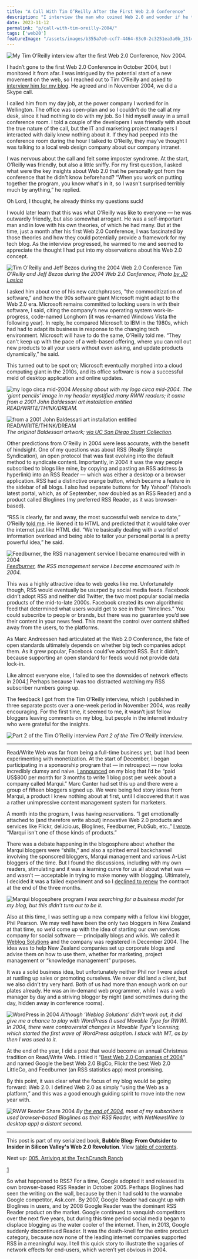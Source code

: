 ```yaml
---
title: "A Call With Tim O’Reilly After the First Web 2.0 Conference"
description: "I interview the man who coined Web 2.0 and wonder if he thinks my questions suck; also, I begin experimenting with earning money from blogging."
date: 2023-11-12
permalink: "p/call-with-tim-oreilly-2004/"
tags: ['web20']
featureImage: "/assets/images/b355a7e0-ccf7-4464-83c0-2c3251ea3a0b_1514x1126.jpg"
---
```

![My Tim O’Reilly interview after the first Web 2.0 Conference, Nov 2004.](/assets/images/b355a7e0-ccf7-4464-83c0-2c3251ea3a0b_1514x1126.jpg "My Tim O’Reilly interview after the first Web 2.0 Conference, Nov 2004.")

I hadn’t gone to the first Web 2.0 Conference in October 2004, but I monitored it from afar. I was intrigued by the potential start of a new movement on the web, so I reached out to Tim O’Reilly and asked to [interview him for my blog](https://web.archive.org/web/20041116101331/http://www.readwriteweb.com/archives/002434.php). He agreed and in November 2004, we did a Skype call.

I called him from my day job, at the power company I worked for in Wellington. The office was open-plan and so I couldn’t do the call at my desk, since it had nothing to do with my job. So I hid myself away in a small conference room. I told a couple of the developers I was friendly with about the true nature of the call, but the IT and marketing project managers I interacted with daily knew nothing about it. If they had peeped into the conference room during the hour I talked to O’Reilly, they may’ve thought I was talking to a local web design company about our company intranet.



I was nervous about the call and felt some imposter syndrome. At the start, O’Reilly was friendly, but also a little sniffy. For my first question, I asked what were the key insights about Web 2.0 that he personally got from the conference that he didn't know beforehand? “When you work on putting together the program, you know what's in it, so I wasn't surprised terribly much by anything,” he replied.

Oh Lord, I thought, he already thinks my questions suck!

I would later learn that this was what O’Reilly was like to everyone — he was outwardly friendly, but also somewhat arrogant. He was a self-important man and in love with his own theories, of which he had many. But at the time, just a month after his first Web 2.0 Conference, I was fascinated by those theories and how they could potentially provide a framework for my tech blog. As the interview progressed, he warmed to me and seemed to appreciate the thought I had put into my observations about his Web 2.0 concept.

![Tim O'Reilly and Jeff Bezos during the 2004 Web 2.0 Conference](/assets/images/d620f1ef-25fe-41ce-8c43-621e6f826268_663x493.jpg "Tim O'Reilly and Jeff Bezos during the 2004 Web 2.0 Conference")
*Tim O'Reilly and Jeff Bezos during the 2004 Web 2.0 Conference; Photo [by JD Lasica](https://www.flickr.com/photos/jdlasica/153327706/in/album-600477/)*

I asked him about one of his new catchphrases, "the commoditization of software,” and how the 90s software giant Microsoft might adapt to the Web 2.0 era. Microsoft remains committed to locking users in with their software, I said, citing the company’s new operating system work-in-progress, code-named Longhorn (it was re-named Windows Vista the following year). In reply, he compared Microsoft to IBM in the 1980s, which had had to adapt its business in response to the changing tech environment. Microsoft will have to do the same, O’Reilly told me. “They can't keep up with the pace of a web-based offering, where you can roll out new products to all your users without even asking, and update products dynamically,” he said.

This turned out to be spot on; Microsoft eventually morphed into a cloud computing giant in the 2010s, and its office software is now a successful meld of desktop application and online updates.

![my logo circa mid-2004](/assets/images/324be902-c26a-4ff8-ab54-ce97f56075b3_800x75.jpg "my logo circa mid-2004")
*Messing about with my logo circa mid-2004. The ‘giant pencils’ image in my header mystified many RWW readers; it came from a 2001 John Baldessari art installation entitled READ/WRITE/THINK/DREAM.*

![from a 2001 John Baldessari art installation entitled READ/WRITE/THINK/DREAM](/assets/images/1bb012a7-63aa-48e4-aefb-21d5e11d0940_740x414.jpg "from a 2001 John Baldessari art installation entitled READ/WRITE/THINK/DREAM")
*The original Baldessari artwork; [via UC San Diego Stuart Collection](https://stuartcollection.ucsd.edu/artist/baldessari.html).*

Other predictions from O’Reilly in 2004 were less accurate, with the benefit of hindsight. One of my questions was about RSS (Really Simple Syndication), an open protocol that was fast evolving into the default method to syndicate content. Importantly, in 2004 it was the way people subscribed to blogs like mine, by copying and pasting an RSS address (a hyperlink) into an RSS Reader — which was either a desktop or a browser application. RSS had a distinctive orange button, which became a feature in the sidebar of all blogs. I also had separate buttons for ‘My Yahoo!’ (Yahoo’s latest portal, which, as of September, now doubled as an RSS Reader) and a product called Bloglines (my preferred RSS Reader, as it was browser-based).

“RSS is clearly, far and away, the most successful web service to date,” O’Reilly [told me](https://web.archive.org/web/20041124150125/http://www.readwriteweb.com/archives/002442.php). He likened it to HTML and predicted that it would take over the internet just like HTML did. “We're basically dealing with a world of information overload and being able to tailor your personal portal is a pretty powerful idea,” he said.

![Feedburner, the RSS management service I became enamoured with in 2004](/assets/images/dee6162c-589e-43ea-bf23-9767609f0ab0_1658x1158.jpg "Feedburner, the RSS management service I became enamoured with in 2004")
*[Feedburner](https://web.archive.org/web/20040602184705/http://feedburner.com/fb/a/home), the RSS management service I became enamoured with in 2004.*

This was a highly attractive idea to web geeks like me. Unfortunately though, RSS would eventually be usurped by social media feeds. Facebook didn’t adopt RSS and neither did Twitter, the two most popular social media products of the mid-to-late 2000s. Facebook created its own algorithmic feed that determined what users would get to see in their “timelines.” You could subscribe to people or brands, but there was no guarantee you’d see their content in your news feed. This meant the control over content shifted away from the users, to the platforms.

As Marc Andreessen had articulated at the Web 2.0 Conference, the fate of open standards ultimately depends on whether big tech companies adopt them. As it grew popular, Facebook could’ve adopted RSS. But it didn’t, because supporting an open standard for feeds would not provide data lock-in.

Like almost everyone else, I failed to see the downsides of network effects in 2004.[1](#footnote-1) Perhaps because I was too distracted watching my RSS subscriber numbers going up.

The feedback I got from the Tim O’Reilly interview, which I published in three separate posts over a one-week period in November 2004, was really encouraging. For the first time, it seemed to me, it wasn’t just fellow bloggers leaving comments on my blog, but people in the internet industry who were grateful for the insights.

![Part 2 of the Tim O’Reilly interview](/assets/images/fe475259-8a55-449e-bfba-ee253af3d751_1504x1176.png "Part 2 of the Tim O’Reilly interview")
*Part 2 of the Tim O’Reilly interview.*

* * *

Read/Write Web was far from being a full-time business yet, but I had been experimenting with monetization. At the start of December, I began participating in a sponsorship program that — in retrospect — now looks incredibly clumsy and naive. [I announced](https://web.archive.org/web/20041208185508/http://www.readwriteweb.com/archives/002493.php) on my blog that I’d be “paid US$800 per month for 3 months to write 1 blog post per week about a company called Marqui.” Marc Canter had set this up and there were a group of fifteen bloggers signed up. We were being fed story ideas from Marqui, a product I knew nothing about at first, until I discovered that it was a rather unimpressive content management system for marketers.

A month into the program, I was having reservations. “I get emotionally attached to (and therefore write about) innovative Web 2.0 products and services like Flickr, del&#46;icio&#46;us, Bloglines, Feedburner, PubSub, etc.,” [I wrote](https://web.archive.org/web/20050103033037/http://www.readwriteweb.com/archives/002610.php). “Marqui isn't one of those kinds of products.”

There was a debate happening in the blogosphere about whether the Marqui bloggers were “shills,” and also a spirited email backchannel involving the sponsored bloggers, Marqui management and various A-List bloggers of the time. But I found the discussions, including with my own readers, stimulating and it was a learning curve for us all about what was — and wasn’t — acceptable in trying to make money with blogging. Ultimately, I decided it was a failed experiment and so I [declined to renew](https://web.archive.org/web/20060508061659/http://www.readwriteweb.com/archives/experiment_over.php) the contract at the end of the three months.

![Marqui blogosphere program](/assets/images/8ff3c61d-ea5f-4c82-87e4-5ff4a8e13790_1568x1044.png "Marqui blogosphere program")
*I was searching for a business model for my blog, but this didn’t turn out to be it.*

Also at this time, I was setting up a new company with a fellow kiwi blogger, Phil Pearson. We may well have been the only two bloggers in New Zealand at that time, so we’d come up with the idea of starting our own services company for social software — principally blogs and wikis. We called it [Weblog Solutions](https://web.archive.org/web/20050116071807/http://weblogsolutions.co.nz/blog/about.php) and the company was registered in December 2004. The idea was to help New Zealand companies set up corporate blogs and advise them on how to use them, whether for marketing, project management or “knowledge management” purposes.

It was a solid business idea, but unfortunately neither Phil nor I were adept at rustling up sales or promoting ourselves. We never did land a client, but we also didn’t try very hard. Both of us had more than enough work on our plates already. He was an in-demand web programmer, while I was a web manager by day and a striving blogger by night (and sometimes during the day, hidden away in conference rooms).

![WordPress in 2004](/assets/images/73077544-498e-4613-b41c-2809989c80ae_893x381.png "WordPress in 2004")
*Although ‘Weblog Solutions’ didn’t work out, it did give me a chance to play with WordPress (I used Movable Type for RWW). In 2004, there were controversial changes in Movable Type's licensing, which started the first wave of WordPress adoption. I stuck with MT, as by then I was used to it.*

At the end of the year, I did a post that would become an annual Christmas tradition on Read/Write Web. I titled it “[Best Web 2.0 Companies of 2004](https://web.archive.org/web/20041231030453/http://www.readwriteweb.com/archives/002609.php)” and named Google the best Web 2.0 BigCo, Flickr the best Web 2.0 LittleCo, and Feedburner (an RSS statistics app) most promising.

By this point, it was clear what the focus of my blog would be going forward: Web 2.0. I defined Web 2.0 as simply “using the Web as a platform,” and this was a good enough guiding spirit to move into the new year with.

![RWW Reader Share 2004](/assets/images/b6d2d000-32e2-4f71-98a7-07b69ab330af_420x317.png "RWW Reader Share 2004")
*By [the end of 2004](https://web.archive.org/web/20041229152041/http://www.readwriteweb.com/archives/002574.php), most of my subscribers used browser-based Bloglines as their RSS Reader, with NetNewsWire (a desktop app) a distant second.*

* * *

This post is part of my serialized book, **Bubble Blog: From Outsider to Insider in Silicon Valley's Web 2.0 Revolution**. View [table of contents](/p/roadmap-bubbleblog/).

Next up: [005\. Arriving at the TechCrunch Ranch](/p/005-arriving-at-the-techcrunch-ranch)



[1](#footnote-anchor-1)

So what happened to RSS? For a time, Google adopted it and released its own browser-based RSS Reader in October 2005. Perhaps Bloglines had seen the writing on the wall, because by then it had sold to the wannabe Google competitor, Ask.com. By 2007, Google Reader had caught up with Bloglines in users, and by 2008 Google Reader was the dominant RSS Reader product on the market. Google continued to vanquish competitors over the next five years, but during this time period social media began to displace blogging as the water cooler of the internet. Then, in 2013, Google suddenly discontinued Reader. It was the death-knell for the entire product category, because now none of the leading internet companies supported RSS in a meaningful way. I tell this quick story to illustrate the vagaries of network effects for end-users, which weren’t yet obvious in 2004.